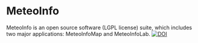 # MeteoInfo
MeteoInfo is an open source software (LGPL license) suite, which includes two major applications: MeteoInfoMap and MeteoInfoLab.
[![DOI](https://zenodo.org/badge/172686439.svg)](https://zenodo.org/badge/latestdoi/172686439)

